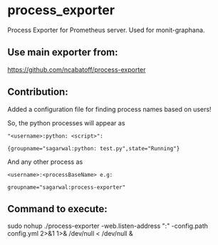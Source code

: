 # process_exporter
Process Exporter for Prometheus server. Used for monit-graphana.

## Use main exporter from:
https://github.com/ncabatoff/process-exporter

## Contribution:
Added a configuration file for finding process names based on users!

So, the python processes will appear as 

```
"<username>:python: <script>":

{groupname="sagarwal:python: test.py",state="Running"}
```

And any other process as 
```
<username>:<processBaseName> e.g:

groupname="sagarwal:process-exporter"
```

## Command to execute:
sudo nohup ./process-exporter -web.listen-address ":<port number>" -config.path config.yml 2>&1 1>& /dev/null < /dev/null &
